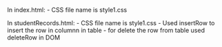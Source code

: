 In index.html:
    - CSS file name is style1.css

In studentRecords.html:
    - CSS file name is style1.css
    - Used insertRow to insert the row in columnn in table
    - for delete the row from table used deleteRow in DOM
